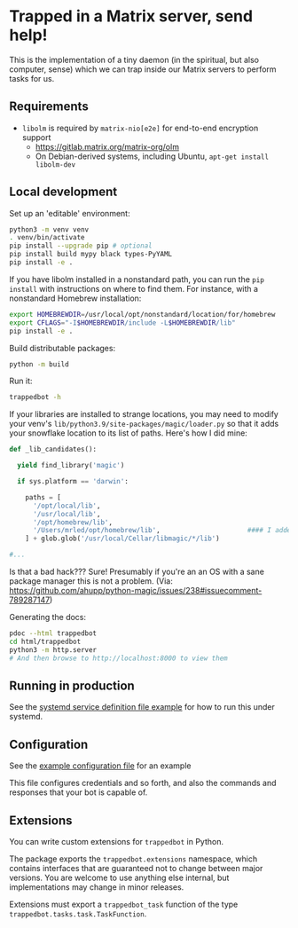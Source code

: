 # Trapped in a Matrix server, send help!

This is the implementation of a tiny daemon (in the spiritual, but also computer, sense) which we can trap inside our Matrix servers to perform tasks for us.

## Requirements

* `libolm` is required by `matrix-nio[e2e]` for end-to-end encryption support
    * <https://gitlab.matrix.org/matrix-org/olm>
    * On Debian-derived systems, including Ubuntu, `apt-get install libolm-dev`

## Local development

Set up an 'editable' environment:

```sh
python3 -m venv venv
. venv/bin/activate
pip install --upgrade pip # optional
pip install build mypy black types-PyYAML
pip install -e .
```

If you have libolm installed in a nonstandard path, you can run the `pip install` with instructions on where to find them. For instance, with a nonstandard Homebrew installation:

```sh
export HOMEBREWDIR=/usr/local/opt/nonstandard/location/for/homebrew
export CFLAGS="-I$HOMEBREWDIR/include -L$HOMEBREWDIR/lib"
pip install -e .
```

Build distributable packages:

```sh
python -m build
```

Run it:

```sh
trappedbot -h
```

If your libraries are installed to strange locations, you may need to modify your venv's `lib/python3.9/site-packages/magic/loader.py` so that it adds your snowflake location to its list of paths. Here's how I did mine:

```python
def _lib_candidates():

  yield find_library('magic')

  if sys.platform == 'darwin':

    paths = [
      '/opt/local/lib',
      '/usr/local/lib',
      '/opt/homebrew/lib',
      '/Users/mrled/opt/homebrew/lib',                      #### I added this line
    ] + glob.glob('/usr/local/Cellar/libmagic/*/lib')

#...
```

Is that a bad hack??? Sure! Presumably if you're an an OS with a sane package manager this is not a problem.
(Via: <https://github.com/ahupp/python-magic/issues/238#issuecomment-789287147>)

Generating the docs:

```sh
pdoc --html trappedbot
cd html/trappedbot
python3 -m http.server
# And then browse to http://localhost:8000 to view them
```

## Running in production

See the [systemd service definition file example](support/trappedbot.service) for how to run this under systemd.

## Configuration

See the [example configuration file](trappedbot.config.yml) for an example

This file configures credentials and so forth, and also the commands and responses that your bot is capable of.

## Extensions

You can write custom extensions for `trappedbot` in Python.

The package exports the `trappedbot.extensions` namespace, which contains interfaces that are guaranteed not to change between major versions. You are welcome to use anything else internal, but implementations may change in minor releases.

Extensions must export a `trappedbot_task` function of the type `trappedbot.tasks.task.TaskFunction`.
